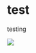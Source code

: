 # test
testing

<picture><img src="https://raw.githubusercontent.com/leonsilicon/test/test.gif" /></picture>

